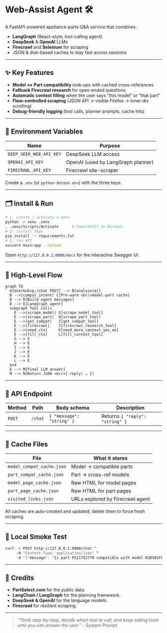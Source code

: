 # Web-Assist Agent 🛠️

A FastAPI-powered appliance-parts Q&A service that combines:

* **LangGraph** (React-style, tool-calling agent)
* **DeepSeek** & **OpenAI** LLMs  
* **Firecrawl** and **Selenium** for scraping
* JSON & disk-based caches to stay fast across sessions

---

## ✨ Key Features
* **Model ↔ Part compatibility** look-ups with cached cross-references  
* **Fallback Firecrawl research** for open-ended questions  
* **Automatic context filling** when the user says “this model” or “that part”  
* **Flow-controlled scraping** (JSON API → visible Firefox → inner-div scrolling)  
* **Debug-friendly logging** (tool calls, planner prompts, cache hits)

---

## 🔐 Environment Variables

| Name | Purpose |
|------|---------|
| `DEEP_SEEK_WEB_API_KEY` | DeepSeek LLM access |
| `OPENAI_API_KEY` | OpenAI (used by LangGraph planner) |
| `FIRECRAWL_API_KEY` | Firecrawl site-scraper |

Create a `.env` (or `python-dotenv.env`) with the three keys.

---

## 🗂️ Install & Run

```bash
# 1. create / activate a venv
python -m venv .venv
. .venv/Scripts/Activate      # PowerShell on Windows
# 2. install deps
pip install -r requirements.txt
# 3. run API
uvicorn main:app --reload
```

Open `http://127.0.0.1:8000/docs` for the interactive Swagger UI.

---

## 🔄 High-Level Flow

```mermaid
graph TD
  A[User&nbsp;/chat POST] --> B[analyse(q)]
  B -->|compat_intent| C[Pre-warm <br/>model-part cache]
  B --> D[Build agent messages]
  D --> E[LangGraph agent]
  subgraph Tool Calls
    E -->|scrape_model| G[scrape_model_tool]
    E -->|scrape_part|  H[scrape_part_tool]
    E -->|get_compat|   I[get_compat_tool]
    E -->|firecrawl|    J[firecrawl_research_tool]
    E -->|need_ctx|     K[need_more_context_yes_no]
    E -->|fill_ctx|     L[fill_context_tool]
    G --> E
    H --> E
    I --> E
    J --> E
    K --> E
    L --> E
  end
  E --> M[Final LLM answer]
  M --> N[Return JSON <br/>{ reply: … }]
```

---

## 📝 API Endpoint

| Method | Path | Body schema | Description |
|--------|------|-------------|-------------|
| `POST` | `/chat` | `{ "message": "string" }` | Returns `{ "reply": "string" }` |

---

## 📁 Cache Files

| File | What it stores |
|------|----------------|
| `model_compat_cache.json` | Model → compatible parts |
| `part_compat_cache.json`  | Part → cross-ref models |
| `model_page_cache.json`   | Raw HTML for model pages |
| `part_page_cache.json`    | Raw HTML for part pages |
| `visited_links.json`      | URLs explored by Firecrawl agent |

All caches are auto-created and updated; delete them to force fresh scraping.

---

## 🧪 Local Smoke Test

```bash
curl -X POST http://127.0.0.1:8000/chat ^
     -H "Content-Type: application/json" ^
     -d "{"message": "Is part PS11752778 compatible with model KUDS01FLSS0?"}"
```

---

## 🙏 Credits

* **PartSelect.com** for the public data.
* **LangChain / LangGraph** for the planning framework.
* **DeepSeek & OpenAI** for the language models.
* **Firecrawl** for resilient scraping.

---

> _“Think step-by-step, decide which tool to call, and keep calling tools until you can answer the user.”_ – System Prompt

